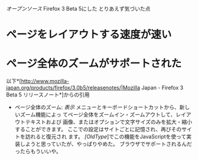 *オープンソース* Firefox 3 Beta 5にした
とりあえず気づいた点
# ページをレイアウトする速度が速い
# ページ全体のズームがサポートされた
以下*[http://www.mozilla-japan.org/products/firefox/3.0b5/releasenotes/|Mozilla Japan - Firefox 3 Beta 5 リリースノート*]からの引用
 - ページ全体のズーム:
  *表示* メニューとキーボードショートカットから、新しいズーム機能によっ
  てページ全体をズームイン・ズームアウトして、レイアウトテキストおよび
  画像、またはオプションで文字サイズのみを拡大・縮小することができます。
  ここでの設定はサイトごとに記憶され、再びそのサイトを訪れると復元され
  ます。
*[OldType*]でこの機能をJavaScriptを使って実装しようと思っていたが、やっぱりやめた。
ブラウザでサポートされるんだったらもういいや。
